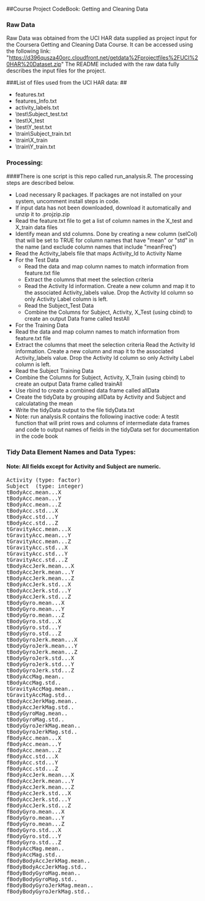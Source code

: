 ##Course Project CodeBook: Getting and Cleaning Data

### Raw Data  

Raw Data was obtained from the UCI HAR data supplied as project input for the Coursera Getting and Cleaning Data Course. It can be accessed using the following link:
"https://d396qusza40orc.cloudfront.net/getdata%2Fprojectfiles%2FUCI%20HAR%20Dataset.zip"
The README included with the raw data fully describes the input files for the project.

###List of files used from the UCI HAR data: ##
* features.txt
* features_Info.txt
* activity_labels.txt
* \\test\\Subject_test.txt
* \\test\\X_test
* \\test\\Y_test.txt
* \\train\\Subject_train.txt
* \\train\\X_train
* \\train\\Y_train.txt

### Processing:
####There is one script is this repo called run_analysis.R.  The processing steps are described below.  
* Load necessary R packages. If packages are not installed on your system, uncomment install steps in code.
* If input data has not been downloaded, download it automatically and unzip it to .projzip.zip
* Read the feature.txt file to get a list of column names in the X_test and X_train data files
* Identify mean and std columns. Done by creating a new column (selCol) that will be set to TRUE for column names that have "mean" or "std" in the name (and exclude column names that include "meanFreq") 
* Read the Activity_labels file that maps Activity_Id to Activity Name
* For the Test Data
  * Read the data and map column names to match information from feature.txt file
  * Extract the columns that meet the selection criteria
  * Read the Activity Id information. Create a new column and map it to the associated Activity_labels value.  Drop the Activity Id column so only Activity Label column is left.
  * Read the Subject_Test Data	
  * Combine the Columns for Subject, Activity, X_Test (using cbind) to create an output Data frame called testAll
 * For the Training Data
 * Read the data and map column names to match information from feature.txt file
 * Extract the columns that meet the selection criteria
 Read the Activity Id information. Create a new column and map it to the associated Activity_labels value.  Drop the Activity Id column so only Activity Label column is left.
  * Read the Subject Training Data	
  * Combine the Columns for Subject, Activity, X_Train (using cbind) to create an output Data frame called trainAll
  * Use rbind to create a combined data frame called allData
  * Create the tidyData by grouping allData by Activity and Subject and calculatating the mean
  * Write the tidyData output to the file tidyData.txt
  * Note: run analysis.R contains the following inactive code: A testit function that will print rows and columns of intermediate data frames and code to output names of fields in the tidyData set for documentation in the code book 
	


### Tidy Data Element Names and Data Types:
#### Note: All fields except for Activity and Subject are numeric. 
<pre>
Activity (type: factor)
Subject  (type: integer)
tBodyAcc.mean...X 
tBodyAcc.mean...Y 
tBodyAcc.mean...Z
tBodyAcc.std...X
tBodyAcc.std...Y
tBodyAcc.std...Z
tGravityAcc.mean...X
tGravityAcc.mean...Y
tGravityAcc.mean...Z
tGravityAcc.std...X
tGravityAcc.std...Y
tGravityAcc.std...Z
tBodyAccJerk.mean...X
tBodyAccJerk.mean...Y
tBodyAccJerk.mean...Z
tBodyAccJerk.std...X
tBodyAccJerk.std...Y
tBodyAccJerk.std...Z
tBodyGyro.mean...X
tBodyGyro.mean...Y
tBodyGyro.mean...Z
tBodyGyro.std...X
tBodyGyro.std...Y
tBodyGyro.std...Z
tBodyGyroJerk.mean...X
tBodyGyroJerk.mean...Y
tBodyGyroJerk.mean...Z
tBodyGyroJerk.std...X
tBodyGyroJerk.std...Y
tBodyGyroJerk.std...Z
tBodyAccMag.mean..
tBodyAccMag.std..
tGravityAccMag.mean..
tGravityAccMag.std..
tBodyAccJerkMag.mean..
tBodyAccJerkMag.std..
tBodyGyroMag.mean..
tBodyGyroMag.std..
tBodyGyroJerkMag.mean..
tBodyGyroJerkMag.std..
fBodyAcc.mean...X
fBodyAcc.mean...Y
fBodyAcc.mean...Z
fBodyAcc.std...X
fBodyAcc.std...Y
fBodyAcc.std...Z
fBodyAccJerk.mean...X
fBodyAccJerk.mean...Y
fBodyAccJerk.mean...Z
fBodyAccJerk.std...X
fBodyAccJerk.std...Y
fBodyAccJerk.std...Z
fBodyGyro.mean...X
fBodyGyro.mean...Y
fBodyGyro.mean...Z
fBodyGyro.std...X
fBodyGyro.std...Y
fBodyGyro.std...Z
fBodyAccMag.mean..
fBodyAccMag.std..
fBodyBodyAccJerkMag.mean..
fBodyBodyAccJerkMag.std..
fBodyBodyGyroMag.mean..
fBodyBodyGyroMag.std..
fBodyBodyGyroJerkMag.mean..
fBodyBodyGyroJerkMag.std..
</pre>
